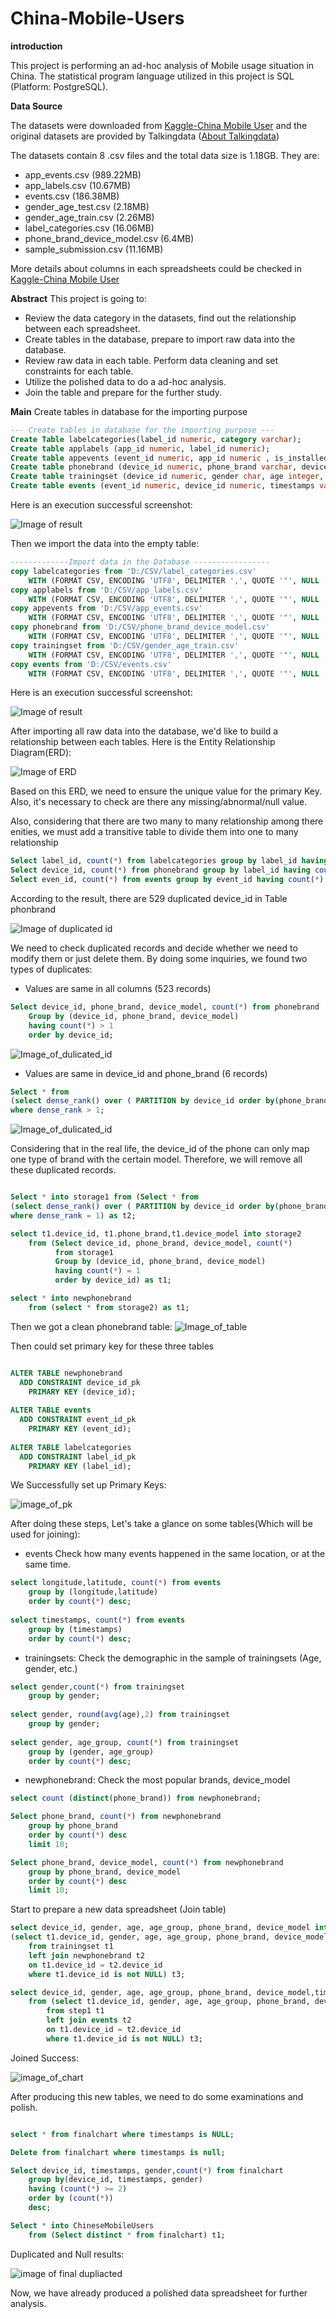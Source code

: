 # China-Mobile-Users

**introduction** 

This project is performing an ad-hoc analysis of Mobile usage situation in China. The statistical program language utilized in this project is SQL (Platform: PostgreSQL).

**Data Source**

The datasets were downloaded from [Kaggle-China Mobile User](https://www.kaggle.com/chinapage/china-mobile-user-gemographics) and the original datasets are provided by Talkingdata ([About Talkingdata](http://www.talkingdata.com/))

The datasets contain 8 .csv files and the total data size is 1.18GB. They are:
* app_events.csv (989.22MB)
* app_labels.csv (10.67MB)
* events.csv (186.38MB)
* gender_age_test.csv (2.18MB)
* gender_age_train.csv (2.26MB)
* label_categories.csv (16.06MB)
* phone_brand_device_model.csv (6.4MB)
* sample_submission.csv (11.16MB)

More details about columns in each spreadsheets could be checked in [Kaggle-China Mobile User](https://www.kaggle.com/chinapage/china-mobile-user-gemographics)

**Abstract**
This project is going to:
* Review the data category in the datasets, find out the relationship between each spreadsheet.
* Create tables in the database, prepare to import raw data into the database.
* Review raw data in each table. Perform data cleaning and set constraints for each table.
* Utilize the polished data to do a ad-hoc analysis.
* Join the table and prepare for the further study. 

**Main**
Create tables in database for the importing purpose

```SQL
--- Create tables in database for the importing purpose ---
Create Table labelcategories(label_id numeric, category varchar);
Create table applabels (app_id numeric, label_id numeric);
Create table appevents (event_id numeric, app_id numeric , is_installed varchar, is_active varchar);
Create table phonebrand (device_id numeric, phone_brand varchar, device_model varchar);
Create table trainingset (device_id numeric, gender char, age integer, age_group varchar);
Create table events (event_id numeric, device_id numeric, timestamps varchar, longitude numeric, latitude numeric); 

```
Here is an execution successful screenshot:

![Image of result](https://github.com/Dan-95/China-Mobile-Users/blob/master/results/Create%20Table%20Example%20Result.png)

Then we import the data into the empty table:

```SQL
-------------Import data in the Database -----------------
copy labelcategories from 'D:/CSV/label_categories.csv' 
	WITH (FORMAT CSV, ENCODING 'UTF8', DELIMITER ',', QUOTE '"', NULL '', HEADER True);
copy applabels from 'D:/CSV/app_labels.csv'
	WITH (FORMAT CSV, ENCODING 'UTF8', DELIMITER ',', QUOTE '"', NULL '', HEADER True);
copy appevents from 'D:/CSV/app_events.csv'
	WITH (FORMAT CSV, ENCODING 'UTF8', DELIMITER ',', QUOTE '"', NULL '', HEADER True);
copy phonebrand from 'D:/CSV/phone_brand_device_model.csv'
	WITH (FORMAT CSV, ENCODING 'UTF8', DELIMITER ',', QUOTE '"', NULL '', HEADER True);
copy trainingset from 'D:/CSV/gender_age_train.csv'
	WITH (FORMAT CSV, ENCODING 'UTF8', DELIMITER ',', QUOTE '"', NULL '', HEADER True);
copy events from 'D:/CSV/events.csv'
	WITH (FORMAT CSV, ENCODING 'UTF8', DELIMITER ',', QUOTE '"', NULL '', HEADER True);

```
Here is an execution successful screenshot:

![Image of result](https://github.com/Dan-95/China-Mobile-Users/blob/master/results/Import%20Table%20Result.png)

After importing all raw data into the database, we'd like to build a relationship between each tables. Here is the Entity Relationship Diagram(ERD):

![Image of ERD](https://github.com/Dan-95/China-Mobile-Users/blob/master/china_mobile_users%20EDR.png)

Based on this ERD, we need to ensure the unique value for the primary Key. Also, it's necessary to check are there any missing/abnormal/null value.

Also, considering that there are two many to many relationship among there enities, we must add a transitive table to divide them into one to many relationship

```SQL
Select label_id, count(*) from labelcategories group by label_id having count(*) > 1;
Select device_id, count(*) from phonebrand group by label_id having count(*) > 1;
Select even_id, count(*) from events group by event_id having count(*) > 1; 

```
According to the result, there are 529 duplicated device_id in Table phonbrand 

![Image of duplicated id](https://github.com/Dan-95/China-Mobile-Users/blob/master/results/Duplicated%20records%201.png)

We need to check duplicated records and decide whether we need to modify them or just delete them. By doing some inquiries, we found two types of duplicates:
* Values are same in all columns (523 records)
```SQL
Select device_id, phone_brand, device_model, count(*) from phonebrand
	Group by (device_id, phone_brand, device_model)
	having count(*) > 1
	order by device_id;
```
![Image_of_dulicated_id](https://github.com/Dan-95/China-Mobile-Users/blob/master/results/type%201%20duplicated.png)

* Values are same in device_id and phone_brand (6 records)
```SQL
Select * from 
(select dense_rank() over ( PARTITION by device_id order by(phone_brand,device_model) desc),* from phonebrand) as t1
where dense_rank > 1;
```
![Image_of_dulicated_id](https://github.com/Dan-95/China-Mobile-Users/blob/master/results/type%202%20duplicated.png)

Considering that in the real life, the device_id of the phone can only map one type of brand with the certain model. Therefore, we will remove all these duplicated records.
```SQL

Select * into storage1 from (Select * from 
(select dense_rank() over ( PARTITION by device_id order by(phone_brand,device_model) desc),* from phonebrand) as t1
where dense_rank = 1) as t2;

select t1.device_id, t1.phone_brand,t1.device_model into storage2 
	from (Select device_id, phone_brand, device_model, count(*) 
		  from storage1
		  Group by (device_id, phone_brand, device_model)
		  having count(*) = 1
		  order by device_id) as t1;

select * into newphonebrand 
	from (select * from storage2) as t1;
```
Then we got a clean phonebrand table:
![Image_of_table](https://github.com/Dan-95/China-Mobile-Users/blob/master/results/newphonebrand.png)

Then could set primary key for these three tables
```SQL

ALTER TABLE newphonebrand
  ADD CONSTRAINT device_id_pk 
    PRIMARY KEY (device_id);
	
ALTER TABLE events
  ADD CONSTRAINT event_id_pk 
    PRIMARY KEY (event_id);	
	
ALTER TABLE labelcategories
  ADD CONSTRAINT label_id_pk 
    PRIMARY KEY (label_id);

```
We Successfully set up Primary Keys:

![image_of_pk](https://github.com/Dan-95/China-Mobile-Users/blob/master/results/PK.png)

After doing these steps, Let's take a glance on some tables(Which will be used for joining):

* events
Check how many events happened in the same location, or at the same time.
```SQL
select longitude,latitude, count(*) from events
	group by (longitude,latitude)
	order by count(*) desc;
	
select timestamps, count(*) from events
	group by (timestamps)
	order by count(*) desc;
```
* trainingsets:
Check the demographic in the sample of trainingsets (Age, gender, etc.) 

```SQL
select gender,count(*) from trainingset
	group by gender;
	
select gender, round(avg(age),2) from trainingset
	group by gender;
	
select gender, age_group, count(*) from trainingset
	group by (gender, age_group)
	order by count(*) desc;
```

* newphonebrand:
Check the most popular brands, device_model

```SQL
select count (distinct(phone_brand)) from newphonebrand;

Select phone_brand, count(*) from newphonebrand
	group by phone_brand
	order by count(*) desc
	limit 10;

Select phone_brand, device_model, count(*) from newphonebrand
	group by phone_brand, device_model
	order by count(*) desc
	limit 10;
```
Start to prepare a new data spreadsheet (Join table)

``` SQL 
select device_id, gender, age, age_group, phone_brand, device_model into step1 from
(select t1.device_id, gender, age, age_group, phone_brand, device_model
	from trainingset t1
	left join newphonebrand t2
	on t1.device_id = t2.device_id
	where t1.device_id is not NULL) t3;

select device_id, gender, age, age_group, phone_brand, device_model,timestamps, longitude, latitude into finalchart
	from (select t1.device_id, gender, age, age_group, phone_brand, device_model,timestamps, longitude, latitude 
		from step1 t1
		left join events t2
		on t1.device_id = t2.device_id
		where t1.device_id is not NULL) t3;

```
Joined Success:

![image_of_chart](https://github.com/Dan-95/China-Mobile-Users/blob/master/results/final_chart.png)

After producing this new tables, we need to do some examinations and polish.

```SQL

select * from finalchart where timestamps is NULL;

Delete from finalchart where timestamps is null;

Select device_id, timestamps, gender,count(*) from finalchart
	group by(device_id, timestamps, gender)
	having (count(*) >= 2)
	order by (count(*))
	desc;

Select * into ChineseMobileUsers
	from (Select distinct * from finalchart) t1;
```
Duplicated and Null results:

![image of final dupliacted](https://github.com/Dan-95/China-Mobile-Users/blob/master/results/duplicated%20records%20final.png)


Now, we have already produced a polished data spreadsheet for further analysis.
